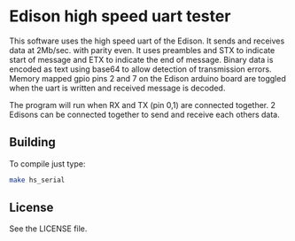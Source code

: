 # Edison high speed uart tester
This software uses the high speed uart of the Edison. It sends and receives data at 2Mb/sec. with parity even. It uses preambles and STX to indicate start of message and ETX to indicate the end of message. Binary data is encoded as text using base64 to allow detection of transmission errors. Memory mapped gpio pins 2 and 7 on the Edison arduino board are toggled when the uart is written and received message is decoded. 

The program will run when RX and TX (pin 0,1) are connected together. 2 Edisons can be connected together to send and receive each others data.


## Building

To compile just type:

```sh
make hs_serial
```
## License

See the LICENSE file.
